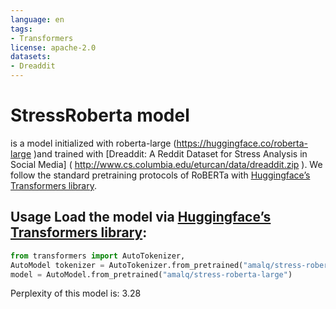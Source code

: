 ```yaml
---
language: en
tags:
- Transformers
license: apache-2.0
datasets:
- Dreaddit
---
```


# StressRoberta model

is a model initialized with roberta-large (https://huggingface.co/roberta-large )and trained with 
[Dreaddit: A Reddit Dataset for Stress Analysis in Social Media] ( http://www.cs.columbia.edu/eturcan/data/dreaddit.zip ). 
We follow the standard pretraining protocols of RoBERTa with [Huggingface’s Transformers library](https://github.com/huggingface/transformers).    

## Usage Load the model via [Huggingface’s Transformers library](https://github.com/huggingface/transformers):   

```python
from transformers import AutoTokenizer,    
AutoModel tokenizer = AutoTokenizer.from_pretrained("amalq/stress-roberta-large")    
model = AutoModel.from_pretrained("amalq/stress-roberta-large")   
```

Perplexity of this model is: 3.28